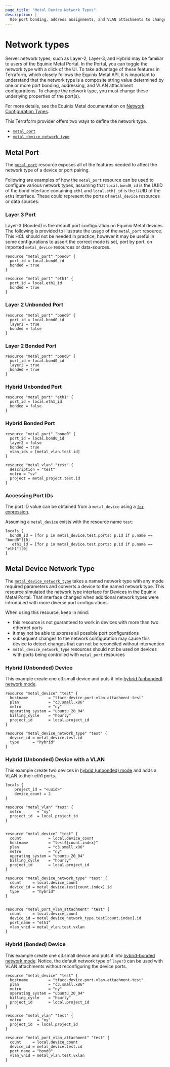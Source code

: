 ```yaml
---
page_title: "Metal Device Network Types"
description: |-
  Use port bonding, address assignments, and VLAN attachments to change the device network type from Layer-3, to Layer-2, to Hybrid.
---
```



# Network types

Server network types, such as Layer-2, Layer-3, and Hybrid may be familiar to users of the Equinix Metal Portal. In the Portal, you can toggle the network type with a click of the UI. To take advantage of these features in Terraform, which closely follows the Equinix Metal API, it is important to understand that the network type is a composite string value determined by one or more port bonding, addressing, and VLAN attachment configurations. To change the network type, you must change these underlying properties of the port(s).

For more details, see the Equinix Metal documentation on [Network Configuration Types](https://metal.equinix.com/developers/docs/layer2-networking/overview/#network-configuration-types).

This Terraform provider offers two ways to define the network type.

* [`metal_port`](#Metal-Port)
* [`metal_device_network_type`](#Metal-Device-Network-Type)

## Metal Port

The [`metal_port`](../resources/metal_port.md) resource exposes all of the features needed to affect the network type of a device or port pairing.

Following are examples of how the `metal_port` resource can be used to configure various network types, assuming that `local.bond0_id` is the UUID of the bond interface containing `eth1` and `local.eth1_id` is the UUID of the `eth1` interface.  These could represent the ports of `metal_device` resources or data sources.

### Layer 3 Port

Layer-3 (Bonded) is the default port configuration on Equinix Metal devices. The following is provided to illustrate the usage of the `metal_port` resource. This HCL should not be needed in practice, however it may be useful in some configurations to assert the correct mode is set, port by port, on imported `metal_device` resources or data-sources.

```hcl
resource "metal_port" "bond0" {
  port_id = local.bond0_id
  bonded = true
}

resource "metal_port" "eth1" {
  port_id = local.eth1_id
  bonded = true
}
```

### Layer 2 Unbonded Port

```hcl
resource "metal_port" "bond0" {
  port_id = local.bond0_id
  layer2 = true
  bonded = false
}
```

### Layer 2 Bonded Port

```hcl
resource "metal_port" "bond0" {
  port_id = local.bond0_id
  layer2 = true
  bonded = true
}
```

### Hybrid Unbonded Port

```hcl
resource "metal_port" "eth1" {
  port_id = local.eth1_id
  bonded = false
}
```

### Hybrid Bonded Port

```hcl
resource "metal_port" "bond0" {
  port_id = local.bond0_id
  layer2 = false
  bonded = true
  vlan_ids = [metal_vlan.test.id]
}

resource "metal_vlan" "test" {
  description = "test"
  metro = "sv"
  project = metal_project.test.id
}
```

### Accessing Port IDs

The port ID value can be obtained from a `metal_device` using a [`for` expression](https://www.terraform.io/docs/language/expressions/for.html).

Assuming a `metal_device` exists with the resource name `test`:

```hcl
locals {
  bond0_id = [for p in metal_device.test.ports: p.id if p.name == "bond0"][0]
   eth1_id = [for p in metal_device.test.ports: p.id if p.name == "eth1"][0]
}
```

## Metal Device Network Type

The [`metal_device_network_type`](../resources/metal_device_network_type.md) takes a named network type with any mode required parameters and converts a device to the named network type.  This resource simulated the network type interface for Devices in the Equinix Metal Portal.  That interface changed when additional network types were introduced with more diverse port configurations. 

When using this resource, keep in mind:

* this resource is not guaranteed to work in devices with more than two ethernet ports
* it may not be able to express all possible port configurations
* subsequent changes to the network configuration may cause this device to detect changes that can not be reconciled without intervention
* `metal_device_network_type` resources should not be used on devices with ports being controlled with `metal_port` resources

### Hybrid (Unbonded) Device

This example create one c3.small device and puts it into [hybrid (unbonded) network mode](https://metal.equinix.com/developers/docs/layer2-networking/hybrid-unbonded-mode/).

```hcl
resource "metal_device" "test" {
  hostname         = "tfacc-device-port-vlan-attachment-test"
  plan             = "c3.small.x86"
  metro            = "ny"
  operating_system = "ubuntu_20_04"
  billing_cycle    = "hourly"
  project_id       = local.project_id
}

resource "metal_device_network_type" "test" {
  device_id = metal_device.test.id
  type      = "hybrid"
}
```

### Hybrid (Unbonded) Device with a VLAN

This example create two devices in [hybrid (unbonded) mode](https://metal.equinix.com/developers/docs/layer2-networking/hybrid-unbonded-mode/) and adds a VLAN to their eth1 ports.

```hcl
locals {
    project_id = "<uuid>"
    device_count = 2
}

resource "metal_vlan" "test" {
  metro       = "ny"
  project_id  = local.project_id
}


resource "metal_device" "test" {
  count            = local.device_count
  hostname         = "test${count.index}"
  plan             = "c3.small.x86"
  metro            = "ny"
  operating_system = "ubuntu_20_04"
  billing_cycle    = "hourly"
  project_id       = local.project_id
}

resource "metal_device_network_type" "test" {
  count     = local.device_count
  device_id = metal_device.test[count.index].id
  type      = "hybrid"
}


resource "metal_port_vlan_attachment" "test" {
  count     = local.device_count
  device_id = metal_device_network_type.test[count.index].id
  port_name = "eth1"
  vlan_vnid = metal_vlan.test.vxlan
}
```

### Hybrid (Bonded) Device

This example create one c3.small device and puts it into [hybrid-bonded network mode](https://metal.equinix.com/developers/docs/layer2-networking/hybrid-bonded-mode/). Notice, the default network type of `layer3` can be used with VLAN attachments without reconfiguring the device ports.

```hcl
resource "metal_device" "test" {
  hostname         = "tfacc-device-port-vlan-attachment-test"
  plan             = "c3.small.x86"
  metro            = "ny"
  operating_system = "ubuntu_20_04"
  billing_cycle    = "hourly"
  project_id       = local.project_id
}

resource "metal_vlan" "test" {
  metro       = "ny"
  project_id  = local.project_id
}

resource "metal_port_vlan_attachment" "test" {
  count     = local.device_count
  device_id = metal_device.test.id
  port_name = "bond0"
  vlan_vnid = metal_vlan.test.vxlan
}
```
